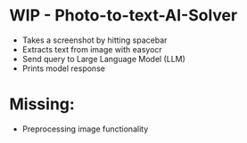 # WIP - Photo-to-text-AI-Solver

- Takes a screenshot by hitting spacebar
- Extracts text from image with easyocr
- Send query to Large Language Model (LLM)
- Prints model response

# Missing:
- Preprocessing image functionality
